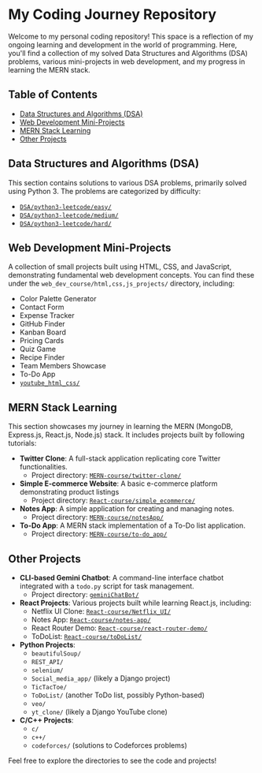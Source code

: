 # My Coding Journey Repository

Welcome to my personal coding repository! This space is a reflection of my ongoing learning and development in the world of programming. Here, you'll find a collection of my solved Data Structures and Algorithms (DSA) problems, various mini-projects in web development, and my progress in learning the MERN stack.

## Table of Contents

- [Data Structures and Algorithms (DSA)](#data-structures-and-algorithms-dsa)
- [Web Development Mini-Projects](#web-development-mini-projects)
- [MERN Stack Learning](#mern-stack-learning)
- [Other Projects](#other-projects)

## Data Structures and Algorithms (DSA)

This section contains solutions to various DSA problems, primarily solved using Python 3. The problems are categorized by difficulty:

- [`DSA/python3-leetcode/easy/`](DSA/python3-leetcode/easy/)
- [`DSA/python3-leetcode/medium/`](DSA/python3-leetcode/medium/)
- [`DSA/python3-leetcode/hard/`](DSA/python3-leetcode/hard/)

## Web Development Mini-Projects

A collection of small projects built using HTML, CSS, and JavaScript, demonstrating fundamental web development concepts. You can find these under the `web_dev_course/html,css,js_projects/` directory, including:

- Color Palette Generator
- Contact Form
- Expense Tracker
- GitHub Finder
- Kanban Board
- Pricing Cards
- Quiz Game
- Recipe Finder
- Team Members Showcase
- To-Do App
- [`youtube_html_css/`](youtube_html_css/)

## MERN Stack Learning

This section showcases my journey in learning the MERN (MongoDB, Express.js, React.js, Node.js) stack. It includes projects built by following tutorials:

- **Twitter Clone**: A full-stack application replicating core Twitter functionalities.
  - Project directory: [`MERN-course/twitter-clone/`](MERN-course/twitter-clone/)
- **Simple E-commerce Website**: A basic e-commerce platform demonstrating product listings
  - Project directory: [`React-course/simple_ecommerce/`](React-course/simple_ecommerce/)
- **Notes App**: A simple application for creating and managing notes.
  - Project directory: [`MERN-course/notesApp/`](MERN-course/notesApp/)
- **To-Do App**: A MERN stack implementation of a To-Do list application.
  - Project directory: [`MERN-course/to-do_app/`](MERN-course/to-do_app/)

## Other Projects

- **CLI-based Gemini Chatbot**: A command-line interface chatbot integrated with a `todo.py` script for task management.
  - Project directory: [`geminiChatBot/`](geminiChatBot/)
- **React Projects**: Various projects built while learning React.js, including:
  - Netflix UI Clone: [`React-course/Netflix_UI/`](React-course/Netflix_UI/)
  - Notes App: [`React-course/notes-app/`](React-course/notes-app/)
  - React Router Demo: [`React-course/react-router-demo/`](React-course/react-router-demo/)
  - ToDoList: [`React-course/toDoList/`](React-course/toDoList/)
- **Python Projects**:
  - `beautifulSoup/`
  - `REST_API/`
  - `selenium/`
  - `Social_media_app/` (likely a Django project)
  - `TicTacToe/`
  - `ToDoList/` (another ToDo list, possibly Python-based)
  - `veo/`
  - `yt_clone/` (likely a Django YouTube clone)
- **C/C++ Projects**:
  - `c/`
  - `c++/`
  - `codeforces/` (solutions to Codeforces problems)

Feel free to explore the directories to see the code and projects!